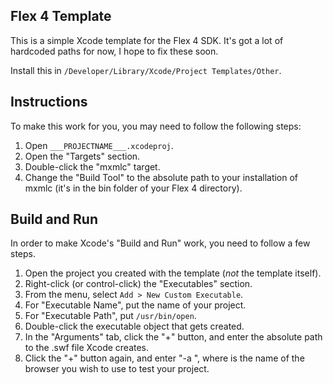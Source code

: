 ## Flex 4 Template ##

This is a simple Xcode template for the Flex 4 SDK. It's got a lot of hardcoded paths for now, I hope to fix these soon.

Install this in `/Developer/Library/Xcode/Project Templates/Other`.

## Instructions ##

To make this work for you, you may need to follow the following steps:

1. Open `___PROJECTNAME___.xcodeproj`.
2. Open the "Targets" section.
3. Double-click the "mxmlc" target.
4. Change the "Build Tool" to the absolute path to your installation of mxmlc (it's in the bin folder of your Flex 4 directory).

## Build and Run ##

In order to make Xcode's "Build and Run" work, you need to follow a few steps.

1. Open the project you created with the template (*not* the template itself).
2. Right-click (or control-click) the "Executables" section.
3. From the menu, select `Add > New Custom Executable`.
4. For "Executable Name", put the name of your project.
5. For "Executable Path", put `/usr/bin/open`.
6. Double-click the executable object that gets created.
7. In the "Arguments" tab, click the "+" button, and enter the absolute path to the .swf file Xcode creates.
8. Click the "+" button again, and enter "-a <browsername>", where <browsername> is the name of the browser you wish to use to test your project.